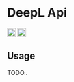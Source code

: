 # DeepL Api

[<img alt="github" src="https://img.shields.io/badge/github-Avimitin/deepl-rs-7E9CD8?style=flat&labelColor=252535&logo=github" height="20">](https://github.com/Avimitin/puball)
[<img alt="crates.io" src="https://img.shields.io/crates/v/deepl-rs.svg?style=flat&color=fd7726&labelColor=252535&logo=rust" height="20">](https://crates.io/crates/puball)

## Usage

TODO..
